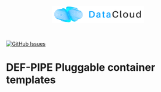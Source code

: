 <p align="center"><img width=50% src="https://raw.githubusercontent.com/DataCloud-project/toolbox/master/docs/img/datacloud_logo.png"></p>&nbsp;

[![GitHub Issues](https://img.shields.io/github/issues/DataCloud-project/DEF-PIPE-pluggable-container-templates.svg)](https://github.com/DataCloud-project/DEF-PIPE-pluggable-container-templates/issues)

# DEF-PIPE Pluggable container templates
